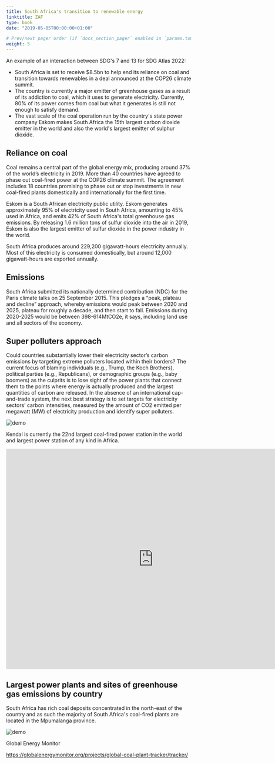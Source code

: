 ```yaml
---
title: South Africa's transition to renewable energy
linktitle: ZAF
type: book
date: "2019-05-05T00:00:00+01:00"

# Prev/next pager order (if `docs_section_pager` enabled in `params.toml`)
weight: 5
---
```


An example of an interaction between SDG's 7 and 13 for SDG Atlas 2022:

- South Africa is set to receive $8.5bn to help end its reliance on coal and transition towards renewables in a deal announced at the COP26 climate summit.
- The country is currently a major emitter of greenhouse gases as a result of its addiction to coal, which it uses to generate electricity. Currently, 80% of its power comes from coal but what it generates is still not enough to satisfy demand. 
- The vast scale of the coal operation run by the country's state power company Eskom makes South Africa the 15th largest carbon dioxide emitter in the world and also the world's largest emitter of sulphur dioxide.

## Reliance on coal

Coal remains a central part of the global energy mix, producing around 37% of the world’s electricity in 2019. More than 40 countries have agreed to phase out coal-fired power at the COP26 climate summit. The agreement includes 18 countries promising to phase out or stop investments in new coal-fired plants domestically and internationally for the first time.

Eskom is a South African electricity public utility. Eskom generates approximately 95% of electricity used in South Africa, amounting to 45% used in Africa, and emits 42% of South Africa's total greenhouse gas emissions. By releasing 1.6 million tons of sulfur dioxide into the air in 2019, Eskom is also the largest emitter of sulfur dioxide in the power industry in the world.

South Africa produces around 229,200 gigawatt-hours electricity annually. Most of this electricity is consumed domestically, but around 12,000 gigawatt-hours are exported annually.

<div class="flourish-embed" data-src="story/1068655"><script src="https://public.flourish.studio/resources/embed.js"></script></div>

## Emissions

South Africa submitted its nationally determined contribution (NDC) for the Paris climate talks on 25 September 2015. This pledges a “peak, plateau and decline” approach, whereby emissions would peak between 2020 and 2025, plateau for roughly a decade, and then start to fall. Emissions during 2020-2025 would be between 398-614MtCO2e, it says, including land use and all sectors of the economy. 

<div class="flourish-embed" data-src="story/1068669"><script src="https://public.flourish.studio/resources/embed.js"></script></div>

## Super polluters approach

Could countries substantially lower their electricity sector’s carbon emissions by targeting extreme polluters located within their borders? The current focus of blaming individuals (e.g., Trump, the Koch Brothers), political parties (e.g., Republicans), or demographic groups (e.g., baby boomers) as the culprits is to lose sight of the power plants that connect them to the points where energy is actually produced and the largest quantities of carbon are released. In the absence of an international cap-and-trade system, the next best strategy is to set targets for electricity sectors’ carbon intensities, measured by the amount of CO2 emitted per megawatt (MW) of electricity production and identify super polluters.

<img src="/kendal.jpeg" alt="demo" class="img-responsive">

Kendal is currently the 22nd largest coal-fired power station in the world and largest power station of any kind in Africa.

<iframe src="https://www.google.com/maps/embed?pb=!1m18!1m12!1m3!1d33852.33558306316!2d28.96690253457946!3d-26.097363276076393!2m3!1f0!2f0!3f0!3m2!1i1024!2i768!4f13.1!3m3!1m2!1s0x1eeae81f03661989%3A0x2f0f82d2083d04c1!2sEskom%20Kendal%20Power%20Station!5e1!3m2!1sen!2smx!4v1639606215481!5m2!1sen!2smx" width="800" height="600" style="border:0;" allowfullscreen="" loading="lazy"></iframe>


## Largest power plants and sites of greenhouse gas emissions by country

South Africa has rich coal deposits concentrated in the north-east of the country and as such the majority of South Africa's coal-fired plants are located in the Mpumalanga province. 

<div class="flourish-embed flourish-table" data-src="visualisation/8144782"><script src="https://public.flourish.studio/resources/embed.js"></script></div>

<img src="/image2.png" alt="demo" class="img-responsive">

Global Energy Monitor

https://globalenergymonitor.org/projects/global-coal-plant-tracker/tracker/
